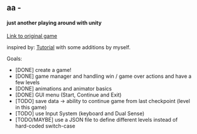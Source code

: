 ## aa -
#### just another playing around with unity
[Link to original game](https://apps.apple.com/us/app/aa/id905852173)


inspired by: [Tutorial](https://www.youtube.com/watch?v=nKBUIaZcv3U) with some additions by myself.

Goals:
- [DONE] create a game!
- [DONE] game manager and handling win / game over actions and have a few levels
- [DONE] animations and animator basics
- [DONE] GUI menu (Start, Continue and Exit)
- [TODO] save data -> ability to continue game from last checkpoint (level in this game)
- [TODO] use Input System (keyboard and Dual Sense)
- [TODO/MAYBE] use a JSON file to define different levels instead of hard-coded switch-case 